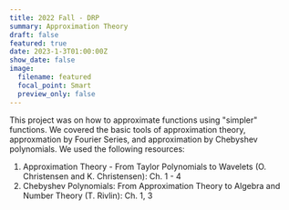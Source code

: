 ```yaml
---
title: 2022 Fall - DRP
summary: Approximation Theory
draft: false
featured: true
date: 2023-1-3T01:00:00Z
show_date: false
image:
  filename: featured
  focal_point: Smart
  preview_only: false
---
```


This project was on how to approximate functions using "simpler" functions.  We covered the basic tools of approximation
theory, approxmation by Fourier Series, and approximation by Chebyshev polynomials.  We used the following resources:
1. Approximation Theory - From Taylor Polynomials to Wavelets (O. Christensen and K. Christensen): Ch. 1 - 4
2. Chebyshev Polynomials: From Approximation Theory to Algebra and Number Theory (T. Rivlin): Ch. 1, 3	